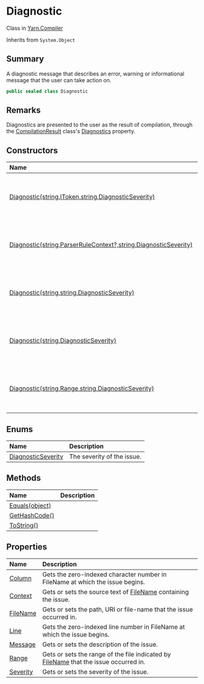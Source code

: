 # Diagnostic

Class in [Yarn.Compiler](/docs/api/csharp/yarn.compiler.md)

Inherits from `System.Object`

## Summary


A diagnostic message that describes an error, warning or informational
message that the user can take action on.


```csharp
public sealed class Diagnostic
```

## Remarks


Diagnostics are presented to the user as the result of compilation,
through the  <a href="yarn.compiler.compilationresult.md">CompilationResult</a>  class's  <a href="yarn.compiler.compilationresult.diagnostics.md">Diagnostics</a>  property.


## Constructors

|Name|Description|
|:---|:---|
|[Diagnostic(string,IToken,string,DiagnosticSeverity)](/docs/api/csharp/yarn.compiler.diagnostic..ctor-4.md)|Initializes a new instance of the  <a href="yarn.compiler.diagnostic.md">Diagnostic</a>  class.|
|[Diagnostic(string,ParserRuleContext?,string,DiagnosticSeverity)](/docs/api/csharp/yarn.compiler.diagnostic..ctor-3.md)|Initializes a new instance of the  <a href="yarn.compiler.diagnostic.md">Diagnostic</a>  class.|
|[Diagnostic(string,string,DiagnosticSeverity)](/docs/api/csharp/yarn.compiler.diagnostic..ctor-1.md)|Initializes a new instance of the  <a href="yarn.compiler.diagnostic.md">Diagnostic</a>  class.|
|[Diagnostic(string,DiagnosticSeverity)](/docs/api/csharp/yarn.compiler.diagnostic..ctor-2.md)|Initializes a new instance of the  <a href="yarn.compiler.diagnostic.md">Diagnostic</a>  class.|
|[Diagnostic(string,Range,string,DiagnosticSeverity)](/docs/api/csharp/yarn.compiler.diagnostic..ctor-5.md)|Initializes a new instance of the  <a href="yarn.compiler.diagnostic.md">Diagnostic</a>  class.|

## Enums

|Name|Description|
|:---|:---|
|[DiagnosticSeverity](/docs/api/csharp/yarn.compiler.diagnostic.diagnosticseverity.md)|The severity of the issue.|

## Methods

|Name|Description|
|:---|:---|
|[Equals(object)](/docs/api/csharp/yarn.compiler.diagnostic.equals.md)||
|[GetHashCode()](/docs/api/csharp/yarn.compiler.diagnostic.gethashcode.md)||
|[ToString()](/docs/api/csharp/yarn.compiler.diagnostic.tostring.md)||

## Properties

|Name|Description|
|:---|:---|
|[Column](/docs/api/csharp/yarn.compiler.diagnostic.column.md)|Gets the zero-indexed character number in FileName at which the issue begins.|
|[Context](/docs/api/csharp/yarn.compiler.diagnostic.context.md)|Gets or sets the source text of  <a href="yarn.compiler.diagnostic.filename.md">FileName</a>  containing the issue.|
|[FileName](/docs/api/csharp/yarn.compiler.diagnostic.filename.md)|Gets or sets the path, URI or file-name that the issue occurred in.|
|[Line](/docs/api/csharp/yarn.compiler.diagnostic.line.md)|Gets the zero-indexed line number in FileName at which the issue begins.|
|[Message](/docs/api/csharp/yarn.compiler.diagnostic.message.md)|Gets or sets the description of the issue.|
|[Range](/docs/api/csharp/yarn.compiler.diagnostic.range.md)|Gets or sets the range of the file indicated by  <a href="yarn.compiler.diagnostic.filename.md">FileName</a>  that the issue occurred in.|
|[Severity](/docs/api/csharp/yarn.compiler.diagnostic.severity.md)|Gets or sets the severity of the issue.|

